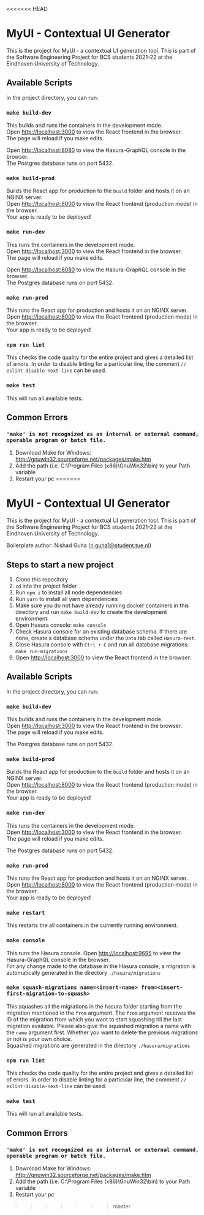 <<<<<<< HEAD
# MyUI - Contextual UI Generator

This is the project for MyUI - a contextual UI generation tool. This is part of the Software Engineering Project for BCS students 2021-22 at the Eindhoven University of Technology.

## Available Scripts

In the project directory, you can run:

### `make build-dev`

This builds and runs the containers in the development mode.\
Open [http://localhost:3000](http://localhost:3000) to view the React frontend in the browser.\
The page will reload if you make edits.

Open [http://localhost:8080](http://localhost:8080) to view the Hasura-GraphQL console in the browser.\
The Postgres database runs on port 5432.
### `make build-prod`

Builds the React app for production to the `build` folder and hosts it on an NGINX server.\
Open [http://localhost:8000](http://localhost:8000) to view the React frontend (production mode) in the browser.\
Your app is ready to be deployed!

### `make run-dev`

This runs the containers in the development mode.\
Open [http://localhost:3000](http://localhost:3000) to view the React frontend in the browser.\
The page will reload if you make edits.

Open [http://localhost:8080](http://localhost:8080) to view the Hasura-GraphQL console in the browser.\
The Postgres database runs on port 5432.

### `make run-prod`

This runs the React app for production and hosts it on an NGINX server.\
Open [http://localhost:8000](http://localhost:8000) to view the React frontend (production mode) in the browser.\
Your app is ready to be deployed!

### `npm run lint`

This checks the code quality for the entire project and gives a detailed list of errors.
In order to disable linting for a particular line, the comment `// eslint-disable-next-line` can be used.

### `make test`

This will run all available tests.

## Common Errors
### `'make' is not recognized as an internal or external command, operable program or batch file.`
1. Download Make for Windows: http://gnuwin32.sourceforge.net/packages/make.htm
2. Add the path (i.e. C:\Program Files (x86)\GnuWin32\bin) to your Path variable
3. Restart your pc
=======
# MyUI - Contextual UI Generator

This is the project for MyUI - a contextual UI generation tool. This is part of the Software Engineering Project for BCS students 2021-22 at the Eindhoven University of Technology.

Boilerplate author: Nishad Guha (n.guha1@student.tue.nl)

## Steps to start a new project

1. Clone this repository
2. `cd` into the project folder
3. Run `npm i` to install all node dependencies
4. Run `yarn` to install all yarn dependencies
5. Make sure you do not have already running docker containers in this directory and run `make build-dev` to create the development environment.
6. Open Hasura console: `make console`
7. Check Hasura console for an existing database schema. If there are none, create a database schema under the `Data` tab called `Hasura-test`.
8. Close Hasura console with `Ctrl + C` and run all database migrations: `make run-migrations`
9. Open [http://localhost:3000](http://localhost:3000) to view the React frontend in the browser.
## Available Scripts

In the project directory, you can run:

### `make build-dev`

This builds and runs the containers in the development mode.\
Open [http://localhost:3000](http://localhost:3000) to view the React frontend in the browser.\
The page will reload if you make edits.

The Postgres database runs on port 5432.
### `make build-prod`

Builds the React app for production to the `build` folder and hosts it on an NGINX server.\
Open [http://localhost:8000](http://localhost:8000) to view the React frontend (production mode) in the browser.\
Your app is ready to be deployed!

### `make run-dev`

This runs the containers in the development mode.\
Open [http://localhost:3000](http://localhost:3000) to view the React frontend in the browser.\
The page will reload if you make edits.

The Postgres database runs on port 5432.

### `make run-prod`

This runs the React app for production and hosts it on an NGINX server.\
Open [http://localhost:8000](http://localhost:8000) to view the React frontend (production mode) in the browser.\
Your app is ready to be deployed!

### `make restart`

This restarts the all containers in the currently running environment.

### `make console`

This runs the Hasura console.
Open [http://localhost:9695](http://localhost:9695) to view the Hasura-GraphQL console in the browser.\
For any change made to the database in the Hasura console, a migration is automatically generated in the directory `./hasura/migrations`

### `make squash-migrations name=<insert-name> from=<insert-first-migration-to-squash>`

This squashes all the migrations in the hasura folder starting from the migration mentioned in the `from` argument. The `from` argument receives the ID of the migration from which you want to start squashing till the last migration available. Please also give the squashed migration a name with the `name` argument first. Whether you want to delete the previous migrations or not is your own choice.\
Squashed migrations are generated in the directory `./hasura/migrations`

### `npm run lint`

This checks the code quality for the entire project and gives a detailed list of errors.
In order to disable linting for a particular line, the comment `// eslint-disable-next-line` can be used.

### `make test`

This will run all available tests.

## Common Errors
### `'make' is not recognized as an internal or external command, operable program or batch file.`
1. Download Make for Windows: http://gnuwin32.sourceforge.net/packages/make.htm
2. Add the path (i.e. C:\Program Files (x86)\GnuWin32\bin) to your Path variable
3. Restart your pc
>>>>>>> master
